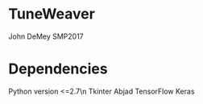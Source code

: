 # TuneWeaver
John DeMey SMP2017

# Dependencies
Python version <=2.7\n
Tkinter
Abjad
TensorFlow
Keras
